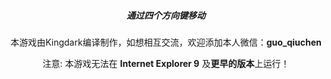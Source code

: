 <html>
<head>
<script src="https://cdn.bootcss.com/jquery/2.2.4/jquery.min.js"></script>
<div class="container text-center" id="2048">
</div>
<script>
  $(document).ready(function () {
    $("#2048").init2048();
  });
</script>
<meta charset="utf-8"> 
<title>菜鸟教程(runoob.com)</title> 
<style> 
div
.holder2048 {
    width: 280px;
    height: 280px;
    position: relative;
    margin: 0 auto;
}

.holder2048>.container {
    width: 280px;
    height: 280px;
    position: relative;
    margin: 0 auto;
    border-style: none;
    border: 3px solid #BBADA0;
    background-color: #CCC0B3;
}

.holder2048>.container>.mask {
    width: 70px;
    height: 70px;
    position: absolute;
    box-sizing: border-box;
    -moz-box-sizing: border-box;
    -webkit-box-sizing: border-box;
    border: 3px solid #BBADA0;
}

.holder2048>.container>.box {
    width: 66px;
    height: 66px;
    background-color: Black;
    position: absolute;
    color: #776E65;
    font-size: x-large;
    font-weight: bolder;
    font-family: Arial;
    text-align: center;
    line-height: 70px;
}

.holder2048>.container>.box[value='2'] {
    background-color: #FFF8D7
}

.holder2048>.container>.box[value='4'] {
    background-color: #FFED97
}

.holder2048>.container>.box[value='8'] {
    background-color: #FFBB77
}

.holder2048>.container>.box[value='16'] {
    background-color: #FF9224
}

.holder2048>.container>.box[value='32'] {
    background-color: #FF5809
}

.holder2048>.container>.box[value='64'] {
    background-color: #EA0000
}

.holder2048>.container>.box[value='128'] {
    background-color: #FFFF37
}

.holder2048>.container>.box[value='256'] {
    background-color: #F9F900
}

.holder2048>.container>.box[value='512'] {
    background-color: #E1E100
}

.holder2048>.container>.box[value='1024'] {
    background-color: #C4C400
}

.holder2048>.container>.box[value='2048'] {
    background-color: #9AFF02
}

.holder2048>.container>.box[value='4096'] {
    background-color: #00FFFF
}

.holder2048>.container>.box[value='8192'] {
    background-color: #FF00FF
}
</style>
</head>
	
<body>
<h5> <Center> 通过四个方向键移动 </Center></h5>
<p><Center> 本游戏由Kingdark编译制作，如想相互交流，欢迎添加本人微信：<b>guo_qiuchen</b></Center></p>
<p> <Center> 注意: 本游戏无法在 <b>Internet Explorer 9</b> 及<b>更早的版本</b>上运行！ </Center></p>

</body>
	
<body>
	<script>
	(function ($) {
    /**
     * User options
     */
    var defaults = {
        delay: 200 //Game speed
    };

    $.fn.init2048 = function (_options) {
        var _this = this,
            options = $.extend(defaults, _options),

            dir = {
                up: 'up',
                right: 'right',
                down: 'down',
                left: 'left'
            },

            holder = {}, //Game outer holder
            content = {}, //Game inner container

            matrix = [], //For the logic behind
            boxes = [], //Boxes storage

            isCheating = 0,
            isGameOver = false;

        resetGame();
        bind();

        /**
         * Restart the game by recreate all DOM elements.
         */
        function resetGame() {
            //Reset the props
            boxes = [];
            matrix = [];
            isCheating = 0;
            isGameOver = false;
            //Recreate DOM elements
            holder = $('<div>').addClass('holder2048');
            content = $('<div>').addClass('container').appendTo(holder);
            for (var i = 0; i < 4; i++) {
                for (var j = 0; j < 4; j++) {
                    //Reset matrix
                    matrix[i * 4 + j] = {
                        top: i * 70,
                        left: j * 70,
                        taken: false,
                        combined: false,
                        value: 0
                    };
                    //This is for the borders of each cell.
                    $('<div>').addClass('mask').css({
                        left: j * 70 + "px",
                        top: i * 70 + "px"
                    }).appendTo(content);
                }
            }
            //Create the first box on board
            createBox();
            //Insert game holder and anything to whoever calls this function
            _this.html(holder);
        }

        /**
         * Just for fun.
         * Reset the game and place a 4096 box on the board.
         */
        function cheat() {
            resetGame();
            createBox(4096);
        }

        /**
         * Create a box and add to game
         * Takes 1 or 0 param.
         *
         * @param value
         */
        function createBox(value) {
            //Check if there are spaces for a new box or not
            var emptyMatrix = 0;
            for (var i = 0; i < matrix.length; i++) {
                if (!matrix[i].taken) {
                    emptyMatrix++;
                }
            }
            if (emptyMatrix === 0) {
                return;
            }
            //Chose an actual index (means not taken) randomly for the new box
            var random = Math.floor(Math.random() * emptyMatrix + 1);
            var chosenIndex = 0;
            for (var j = 0; chosenIndex < matrix.length; chosenIndex++) {
                while (matrix[chosenIndex].taken) {
                    chosenIndex++;
                }
                if (++j === random) {
                    matrix[chosenIndex].taken = true;
                    break;
                }
            }
            //Do the create job
            value = value ? value : (Math.floor(Math.random() * 4 + 1) === 4 ? 4 : 2); //Use the value parse in or (1/4 -> 4 or  3/4 -> 2)
            var newBox = $('<div>').addClass('box').attr({
                position: chosenIndex,
                value: value
            }).css({
                marginTop: matrix[chosenIndex].top + 2,
                marginLeft: matrix[chosenIndex].left + 2,
                opacity: 0
            }).text(value).appendTo(content).animate({
                opacity: 1
            }, options.delay * 2);
            //Finally push it to the boxes array
            boxes.push(newBox);
        }

        /**
         * Combine 2 boxes into 1
         * @param source
         * @param target
         * @param value
         */
        function combineBox(source, target, value) {
            var _value = parseInt(value) * 2;
            boxes[target].attr('value', _value).html(_value).css({
                zIndex: 99
            }).animate({
                width: '+=20',
                height: '+=20',
                marginTop: '-=10',
                marginLeft: '-=10'
            }, options.delay / 2, function () {
                $(this).animate({
                    width: '-=20',
                    height: '-=20',
                    marginTop: '+=10',
                    marginLeft: '+=10'
                }, options.delay / 2, function () {
                    $(this).css({
                        zIndex: 1
                    })
                })
            });
            boxes[source].remove();
            boxes.splice(source, 1);
        }

        /**
         * Check if game over
         * @returns {boolean}
         */
        function gameOver() {
            if (boxes.length != 16) {
                return false;
            }
            var i, a, b;
            for (i = 0; i < 16; i++) {
                for (a = 0; a < 16; a++) {
                    if (boxes[a].attr('position') == i)
                        break;
                }
                if (i % 4 != 3) {
                    for (b = 0; b < 16; b++) {
                        if (boxes[b].attr('position') == i + 1)
                            break;
                    }
                    if (boxes[a].attr('value') == boxes[b].attr('value'))
                        return false;
                }
                if (i < 12) {
                    for (b = 0; b < 16; b++) {
                        if (boxes[b].attr('position') == i + 4)
                            break;
                    }
                    if (boxes[a].attr('value') == boxes[b].attr('value'))
                        return false;
                }
            }
            return true;
        }

        /**
         * Game run
         * @param dir
         */
        function gameRun(dir) {
            if (isGameOver) {
                return;
            }
            if (run(dir)) {
                createBox();
            }
            if (gameOver()) {
                isGameOver = true;
                alert("Game Over");
            }
        }

        /**
         * Bind keyboard and screen touch events to game
         */
        function bind() {
            $(window).keydown(function (event) {
                if (!isGameOver) {
                    if (event.which == 37) {
                        event.preventDefault();
                        gameRun(dir.left);
                    } else if (event.which == 38) {
                        event.preventDefault();
                        gameRun(dir.up);
                    } else if (event.which == 39) {
                        event.preventDefault();
                        gameRun(dir.right);
                    } else if (event.which == 40) {
                        event.preventDefault();
                        gameRun(dir.down);
                    }
                }
            });
            var touchStartClientX, touchStartClientY;
            document.addEventListener("touchstart", function (event) {
                if (event.touches.length > 1)
                    return;
                touchStartClientX = event.touches[0].clientX;
                touchStartClientY = event.touches[0].clientY;
            });
            document.addEventListener("touchmove", function (event) {
                event.preventDefault();
            });
            document.addEventListener("touchend", function (event) {
                if (event.touches.length > 0)
                    return;
                var dx = event.changedTouches[0].clientX - touchStartClientX;
                var absDx = Math.abs(dx);
                var dy = event.changedTouches[0].clientY - touchStartClientY;
                var absDy = Math.abs(dy);
                if (Math.max(absDx, absDy) > 10) {
                    if (absDx > absDy) {
                        if (dx > 0) {
                            gameRun(dir.right);
                        } else {
                            gameRun(dir.left);
                        }
                    } else {
                        if (dy > 0) {
                            gameRun(dir.down);
                        } else {
                            gameRun(dir.up);
                        }
                    }
                }
            });
        }

        /**
         * [WARNING] This method is ugly enough for now. Waiting for refactor.
         *
         * Make a single game move.
         * Takes 1 param.
         *
         * @param dir
         * @returns {boolean}
         */
        function run(dir) {
            var isMoved = false; //This is to indicate that if the game actually moved after calling this function
            var i, j, k, empty, _empty, position, value1, value2, temp; //Junks
            //Reset the matrix attr 'combined' before moving
            for (i = 0; i < 16; i++) {
                matrix[i].combined = false;
            }
            if (dir == "left") {
                isCheating = -1;
                for (i = 0; i < 4; i++) {
                    empty = i * 4;
                    _empty = empty;
                    for (j = 0; j < 4; j++) {
                        position = i * 4 + j;
                        if (!matrix[position].taken) {
                            continue;
                        }
                        if (matrix[position].taken && position === empty) {
                            empty++;
                            if (empty - 2 >= _empty) {
                                for (k = 0; k < boxes.length; k++) {
                                    if (boxes[k].attr("position") == position) {
                                        break;
                                    }
                                }
                                value1 = boxes[k].attr('value');
                                for (temp = 0; temp < boxes.length; temp++) {
                                    if (boxes[temp].attr("position") == empty - 2) {
                                        break;
                                    }
                                }
                                value2 = boxes[temp].attr('value');
                                if (value1 == value2 && !matrix[empty - 2].combined) {
                                    combineBox(k, temp, value1);
                                    matrix[empty - 1].taken = false;
                                    matrix[empty - 2].combined = true;
                                    empty--;
                                    isMoved = true;
                                }
                            }
                        } else {
                            for (k = 0; k < boxes.length; k++) {
                                if (boxes[k].attr("position") == position) {
                                    break;
                                }
                            }
                            boxes[k].animate({
                                marginLeft: matrix[empty].left + 2,
                                marginTop: matrix[empty].top + 2
                            }, options.delay);
                            boxes[k].attr('position', empty);
                            matrix[empty].taken = true;
                            matrix[position].taken = false;
                            empty++;
                            isMoved = true;
                            if (empty - 2 >= _empty) {
                                value1 = boxes[k].attr('value');
                                for (temp = 0; temp < boxes.length; temp++) {
                                    if (boxes[temp].attr("position") == empty - 2) {
                                        break;
                                    }
                                }
                                value2 = boxes[temp].attr('value');
                                if (value1 == value2 && !matrix[empty - 2].combined) {
                                    combineBox(k, temp, value1);
                                    matrix[empty - 1].taken = false;
                                    matrix[empty - 2].combined = true;
                                    empty--;
                                }
                            }
                        }
                    }
                }
            } else if (dir == "right") {
                isCheating = -1;
                for (i = 3; i > -1; i--) {
                    empty = i * 4 + 3;
                    _empty = empty;
                    for (j = 3; j > -1; j--) {
                        position = i * 4 + j;
                        if (!matrix[position].taken) {
                            continue;
                        }
                        if (matrix[position].taken && position === empty) {
                            empty--;
                            if (empty + 2 <= _empty) {
                                for (k = 0; k < boxes.length; k++) {
                                    if (boxes[k].attr("position") == position) {
                                        break;
                                    }
                                }
                                value1 = boxes[k].attr('value');
                                for (temp = 0; temp < boxes.length; temp++) {
                                    if (boxes[temp].attr("position") == empty + 2) {
                                        break;
                                    }
                                }
                                value2 = boxes[temp].attr('value');
                                if (value1 == value2 && !matrix[empty + 2].combined) {
                                    combineBox(k, temp, value1);
                                    matrix[empty + 1].taken = false;
                                    matrix[empty + 2].combined = true;
                                    empty++;
                                    isMoved = true;
                                }
                            }
                        } else {
                            for (k = 0; k < boxes.length; k++) {
                                if (boxes[k].attr("position") == position) {
                                    break;
                                }
                            }
                            boxes[k].animate({
                                marginLeft: matrix[empty].left + 2,
                                marginTop: matrix[empty].top + 2
                            }, options.delay);
                            boxes[k].attr('position', empty);
                            matrix[empty].taken = true;
                            matrix[position].taken = false;
                            empty--;
                            isMoved = true;
                            if (empty + 2 <= _empty) {
                                value1 = boxes[k].attr('value');
                                for (temp = 0; temp < boxes.length; temp++) {
                                    if (boxes[temp].attr("position") == empty + 2) {
                                        break;
                                    }
                                }
                                value2 = boxes[temp].attr('value');
                                if (value1 == value2 && !matrix[empty + 2].combined) {
                                    combineBox(k, temp, value1);
                                    matrix[empty + 1].taken = false;
                                    matrix[empty + 2].combined = true;
                                    empty++;
                                }
                            }
                        }
                    }
                }
            } else if (dir == "up") {
                isCheating = -1;
                for (i = 0; i < 4; i++) {
                    empty = i;
                    _empty = empty;
                    for (j = 0; j < 4; j++) {
                        position = j * 4 + i;
                        if (!matrix[position].taken) {
                            continue;
                        }
                        if (matrix[position].taken && position === empty) {
                            empty += 4;
                            if (empty - 8 >= _empty) {
                                for (k = 0; k < boxes.length; k++) {
                                    if (boxes[k].attr("position") == position) {
                                        break;
                                    }
                                }
                                value1 = boxes[k].attr('value');
                                for (temp = 0; temp < boxes.length; temp++) {
                                    if (boxes[temp].attr("position") == empty - 8) {
                                        break;
                                    }
                                }
                                value2 = boxes[temp].attr('value');
                                if (value1 == value2 && !matrix[empty - 8].combined) {
                                    combineBox(k, temp, value1);
                                    matrix[empty - 4].taken = false;
                                    matrix[empty - 8].combined = true;
                                    empty -= 4;
                                    isMoved = true;
                                }
                            }
                        } else {
                            for (k = 0; k < boxes.length; k++) {
                                if (boxes[k].attr("position") == position) {
                                    break;
                                }
                            }
                            boxes[k].animate({
                                marginLeft: matrix[empty].left + 2,
                                marginTop: matrix[empty].top + 2
                            }, options.delay);
                            boxes[k].attr('position', empty);
                            matrix[empty].taken = true;
                            matrix[position].taken = false;
                            empty += 4;
                            isMoved = true;
                            if (empty - 8 >= _empty) {
                                value1 = boxes[k].attr('value');
                                for (temp = 0; temp < boxes.length; temp++) {
                                    if (boxes[temp].attr("position") == empty - 8) {
                                        break;
                                    }
                                }
                                value2 = boxes[temp].attr('value');
                                if (value1 == value2 && !matrix[empty - 8].combined) {
                                    combineBox(k, temp, value1);
                                    matrix[empty - 4].taken = false;
                                    matrix[empty - 8].combined = true;
                                    empty -= 4;
                                }
                            }
                        }
                    }
                }
            } else if (dir == "down") {
                if (isCheating != -1) {
                    isCheating++;
                    if (isCheating == 10) {
                        cheat();
                        return true;
                    }
                }
                for (i = 0; i < 4; i++) {
                    empty = i + 12;
                    _empty = empty;
                    for (j = 3; j > -1; j--) {
                        position = j * 4 + i;
                        if (!matrix[position].taken) {
                            continue;
                        }
                        if (matrix[position].taken && position === empty) {
                            empty -= 4;
                            if (empty + 8 <= _empty) {
                                for (k = 0; k < boxes.length; k++) {
                                    if (boxes[k].attr("position") == position) {
                                        break;
                                    }
                                }
                                value1 = boxes[k].attr('value');
                                for (temp = 0; temp < boxes.length; temp++) {
                                    if (boxes[temp].attr("position") == empty + 8) {
                                        break;
                                    }
                                }
                                value2 = boxes[temp].attr('value');
                                if (value1 == value2 && !matrix[empty + 8].combined) {
                                    combineBox(k, temp, value1);
                                    matrix[empty + 4].taken = false;
                                    matrix[empty + 8].combined = true;
                                    empty += 4;
                                    isMoved = true;
                                }
                            }
                        } else {
                            for (k = 0; k < boxes.length; k++) {
                                if (boxes[k].attr("position") == position) {
                                    break;
                                }
                            }
                            boxes[k].animate({
                                marginLeft: matrix[empty].left + 2,
                                marginTop: matrix[empty].top + 2
                            }, options.delay);
                            boxes[k].attr('position', empty);
                            matrix[empty].taken = true;
                            matrix[position].taken = false;
                            empty -= 4;
                            isMoved = true;
                            if (empty + 8 <= _empty) {
                                value1 = boxes[k].attr('value');
                                for (temp = 0; temp < boxes.length; temp++) {
                                    if (boxes[temp].attr("position") == empty + 8) {
                                        break;
                                    }
                                }
                                value2 = boxes[temp].attr('value');
                                if (value1 == value2 && !matrix[empty + 8].combined) {
                                    combineBox(k, temp, value1);
                                    matrix[empty + 4].taken = false;
                                    matrix[empty + 8].combined = true;
                                    empty += 4;
                                }
                            }
                        }
                    }
                }

            }
            return isMoved;
        }
    }
})(jQuery);
</script>
</body>
</html>
